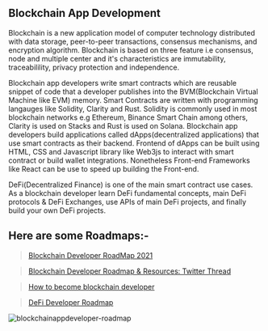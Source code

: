 ## Blockchain App Development
Blockchain is a new application model of computer technology distributed with data storage, peer-to-peer transactions, consensus mechanisms, and encryption algorithm. Blockchain is based on three feature i.e consensus, node and multiple center and it's characteristics are immutability, traceabilility, privacy protection and independence.

Blockchain app developers write smart contracts which are reusable snippet of code that a developer publishes into the BVM(Blockchain Virtual Machine like EVM) memory. Smart Contracts are written with programming langauges like Solidity, Clarity and Rust. Solidity is commonly used in most blockchain networks e.g Ethereum, Binance Smart Chain among others, Clarity is used on Stacks and Rust is used on Solana. Blockchain app developers build applications called dApps(decentralized applications) that use smart contracts as their backend. Frontend of dApps can be built using HTML, CSS and Javascript library like Web3js to interact with smart contract or build wallet integrations. Nonetheless Front-end Frameworks like React can be use to speed up building the Front-end.

DeFi(Decentralized Finance) is one of the main smart contract use cases. As a blockchain developer learn DeFi fundamental concepts, main DeFi protocols & DeFi Exchanges, use APIs of main DeFi projects, and finally build your own DeFi projects. 

## Here are some Roadmaps:-

> [Blockchain Developer RoadMap 2021](https://www.youtube.com/watch?v=ci_AIMCF-HA)

> [Blockchain Developer Roadmap & Resources: Twitter Thread](https://twitter.com/dabit3/status/1400784178359189506)

> [How to become blockchain developer](https://www.softwaretestinghelp.com/blockchain-developer/)

> [DeFi Developer Roadmap](https://github.com/OffcierCia/DeFi-Developer-Road-Map)

![blockchainappdeveloper-roadmap](https://drive.google.com/uc?export=view&id=1YzR7dqvozBYzNtKyETw29Jn5BfJdNdgI
)